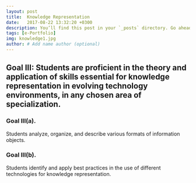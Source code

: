 ```yaml
---
layout: post
title:  Knowledge Representation
date:   2017-08-22 13:32:20 +0300
description: You’ll find this post in your `_posts` directory. Go ahead and edit it and re-build the site to see your changes. # Add post description (optional)
tags: [e-Portfolio]
img: knowledge1.jpg
author: # Add name author (optional)
---
```

## Goal III: Students are proficient in the theory and application of skills essential for knowledge representation in evolving technology environments, in any chosen area of specialization.

### Goal III(a). 
Students analyze, organize, and describe various formats of information objects.

### Goal III(b). 
Students identify and apply best practices in the use of different technologies for knowledge representation.

<!--Check out the [Jekyll docs][jekyll-docs] for more info on how to get the most out of Jekyll. File all bugs/feature requests at [Jekyll’s GitHub repo][jekyll-gh]. If you have questions, you can ask them on [Jekyll Talk][jekyll-talk].-->

[jekyll-docs]: https://jekyllrb.com/docs/home
[jekyll-gh]:   https://github.com/jekyll/jekyll
[jekyll-talk]: https://talk.jekyllrb.com/
